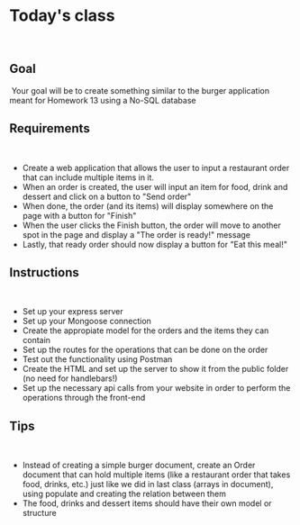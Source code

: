 # Today's class
​
## Goal
​
Your goal will be to create something similar to the burger application meant for Homework 13 using a No-SQL database
​
## Requirements
​
* Create a web application that allows the user to input a restaurant order that can include multiple items in it.
* When an order is created, the user will input an item for food, drink and dessert and click on a button to "Send order"
* When done, the order (and its items) will display somewhere on the page with a button for "Finish"
* When the user clicks the Finish button, the order will move to another spot in the page and display a "The order is ready!" message
* Lastly, that ready order should now display a button for "Eat this meal!"
​
## Instructions
​
* Set up your express server
* Set up your Mongoose connection
* Create the appropiate model for the orders and the items they can contain
* Set up the routes for the operations that can be done on the order
* Test out the functionality using Postman
* Create the HTML and set up the server to show it from the public folder (no need for handlebars!)
* Set up the necessary api calls from your website in order to perform the operations through the front-end
​
## Tips
​
* Instead of creating a simple burger document, create an Order document that can hold multiple items (like a restaurant order that takes food, drinks, etc.) just like we did in last class (arrays in document), using populate and creating the relation between them
* The food, drinks and dessert items should have their own model or structure